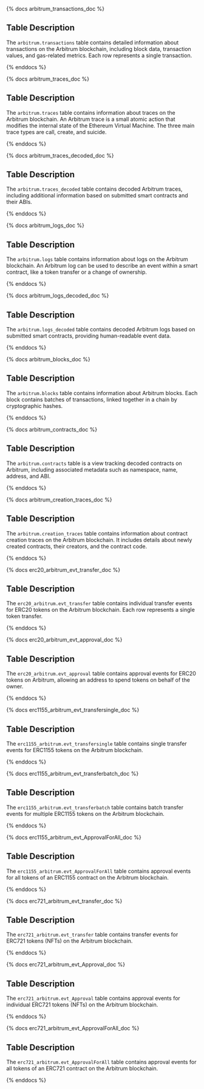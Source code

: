 {% docs arbitrum_transactions_doc %}

## Table Description

The `arbitrum.transactions` table contains detailed information about transactions on the Arbitrum blockchain, including block data, transaction values, and gas-related metrics. Each row represents a single transaction.

{% enddocs %}

{% docs arbitrum_traces_doc %}

## Table Description

The `arbitrum.traces` table contains information about traces on the Arbitrum blockchain. An Arbitrum trace is a small atomic action that modifies the internal state of the Ethereum Virtual Machine. The three main trace types are call, create, and suicide.

{% enddocs %}

{% docs arbitrum_traces_decoded_doc %}

## Table Description

The `arbitrum.traces_decoded` table contains decoded Arbitrum traces, including additional information based on submitted smart contracts and their ABIs.

{% enddocs %}

{% docs arbitrum_logs_doc %}

## Table Description

The `arbitrum.logs` table contains information about logs on the Arbitrum blockchain. An Arbitrum log can be used to describe an event within a smart contract, like a token transfer or a change of ownership.

{% enddocs %}

{% docs arbitrum_logs_decoded_doc %}

## Table Description

The `arbitrum.logs_decoded` table contains decoded Arbitrum logs based on submitted smart contracts, providing human-readable event data.

{% enddocs %}

{% docs arbitrum_blocks_doc %}

## Table Description

The `arbitrum.blocks` table contains information about Arbitrum blocks. Each block contains batches of transactions, linked together in a chain by cryptographic hashes.

{% enddocs %}

{% docs arbitrum_contracts_doc %}

## Table Description

The `arbitrum.contracts` table is a view tracking decoded contracts on Arbitrum, including associated metadata such as namespace, name, address, and ABI.

{% enddocs %}

{% docs arbitrum_creation_traces_doc %}

## Table Description

The `arbitrum.creation_traces` table contains information about contract creation traces on the Arbitrum blockchain. It includes details about newly created contracts, their creators, and the contract code.

{% enddocs %}

{% docs erc20_arbitrum_evt_transfer_doc %}

## Table Description

The `erc20_arbitrum.evt_transfer` table contains individual transfer events for ERC20 tokens on the Arbitrum blockchain. Each row represents a single token transfer.

{% enddocs %}

{% docs erc20_arbitrum_evt_approval_doc %}

## Table Description

The `erc20_arbitrum.evt_approval` table contains approval events for ERC20 tokens on Arbitrum, allowing an address to spend tokens on behalf of the owner.

{% enddocs %}

{% docs erc1155_arbitrum_evt_transfersingle_doc %}

## Table Description

The `erc1155_arbitrum.evt_transfersingle` table contains single transfer events for ERC1155 tokens on the Arbitrum blockchain.

{% enddocs %}

{% docs erc1155_arbitrum_evt_transferbatch_doc %}

## Table Description

The `erc1155_arbitrum.evt_transferbatch` table contains batch transfer events for multiple ERC1155 tokens on the Arbitrum blockchain.

{% enddocs %}

{% docs erc1155_arbitrum_evt_ApprovalForAll_doc %}

## Table Description

The `erc1155_arbitrum.evt_ApprovalForAll` table contains approval events for all tokens of an ERC1155 contract on the Arbitrum blockchain.

{% enddocs %}

{% docs erc721_arbitrum_evt_transfer_doc %}

## Table Description

The `erc721_arbitrum.evt_transfer` table contains transfer events for ERC721 tokens (NFTs) on the Arbitrum blockchain.

{% enddocs %}

{% docs erc721_arbitrum_evt_Approval_doc %}

## Table Description

The `erc721_arbitrum.evt_Approval` table contains approval events for individual ERC721 tokens (NFTs) on the Arbitrum blockchain.

{% enddocs %}

{% docs erc721_arbitrum_evt_ApprovalForAll_doc %}

## Table Description

The `erc721_arbitrum.evt_ApprovalForAll` table contains approval events for all tokens of an ERC721 contract on the Arbitrum blockchain.

{% enddocs %}
